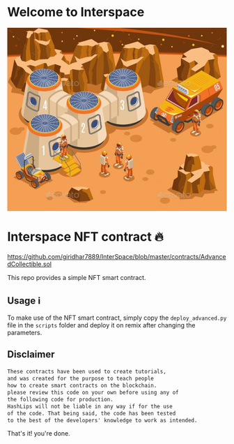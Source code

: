 # Welcome to Interspace 

![](https://github.com/giridhar7889/InterSpace/blob/master/images/venus.png)



# Interspace NFT contract 🔥

https://github.com/giridhar7889/InterSpace/blob/master/contracts/AdvancedCollectible.sol

This repo provides a simple NFT smart contract.

## Usage ℹ️

To make use of the NFT smart contract, simply copy the `deploy_advanced.py` file in the `scripts` folder and deploy it on remix after changing the parameters.

## Disclaimer

    These contracts have been used to create tutorials,
    and was created for the purpose to teach people
    how to create smart contracts on the blockchain.
    please review this code on your own before using any of
    the following code for production.
    HashLips will not be liable in any way if for the use
    of the code. That being said, the code has been tested
    to the best of the developers' knowledge to work as intended.

That's it! you're done.

